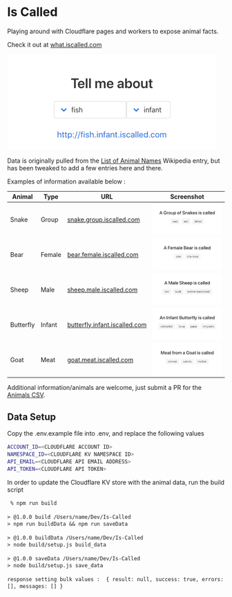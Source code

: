 # Is Called

Playing around with Cloudflare pages and workers to expose animal facts.

Check it out at [what.iscalled.com](http://what.iscalled.com) 

![what.iscalled.com screenshot](build/img/what.iscalled.com.png)

Data is originally pulled from the [List of Animal Names](https://en.wikipedia.org/wiki/List_of_animal_names) Wikipedia entry, but has been tweaked to add a few entries here and there. 

Examples of information available below :

| Animal    | Type   | URL                                                                   | Screenshot                                                                               | 
| ---       | ---    | ---                                                                   | ---                                                                                      | 
| Snake     | Group  |[snake.group.iscalled.com](http://snake.group.iscalled.com/)           | ![snake.group.iscalled.com screenshot](build/img/snake.group.iscalled.com.png)           |
| Bear      | Female |[bear.female.iscalled.com](http://bear.female.iscalled.com/)           | ![swan.infant.iscalled.com screenshot](build/img/bear.female.iscalled.com.png)           |
| Sheep     | Male   |[sheep.male.iscalled.com](http://sheep.male.iscalled.com/)             | ![swan.infant.iscalled.com screenshot](build/img/sheep.male.iscalled.com.png)            |
| Butterfly | Infant |[butterfly.infant.iscalled.com](http://butterfly.infant.iscalled.com/) | ![butterfly.infant.iscalled.com screenshot](build/img/butterfly.infant.iscalled.com.png) | 
| Goat      | Meat   |[goat.meat.iscalled.com](http://goat.meat.iscalled.com/)               | ![goat.meat.iscalled.com screenshot](build/img/goat.meat.iscalled.com.png)               |

Additional information/animals are welcome, just submit a PR for the [Animals CSV](https://github.com/sam-heller/Is-Called/blob/main/build/wikipedia.csv).

## Data Setup

Copy the .env.example file into .env, and replace the following values
```bash
ACCOUNT_ID=<CLOUDFLARE ACCOUNT ID>
NAMESPACE_ID=<CLOUDFLARE KV NAMESPACE ID>
API_EMAIL=<CLOUDFLARE API EMAIL ADDRESS>
API_TOKEN=<CLOUDFLARE API TOKEN>
```

In order to update the Cloudflare KV store with the animal data, run the build script
```
 % npm run build

> @1.0.0 build /Users/name/Dev/Is-Called
> npm run buildData && npm run saveData

> @1.0.0 buildData /Users/name/Dev/Is-Called
> node build/setup.js build_data

> @1.0.0 saveData /Users/name/Dev/Is-Called
> node build/setup.js save_data

response setting bulk values :  { result: null, success: true, errors: [], messages: [] }
```